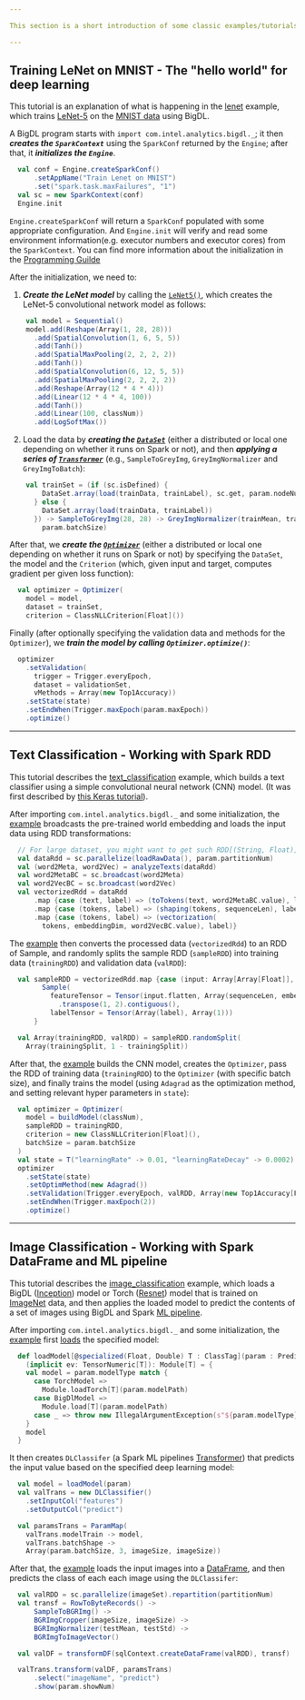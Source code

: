 ```yaml
---

This section is a short introduction of some classic examples/tutorials. They can give you a clear idea of how to build simple deep learning programs using BigDL. Besides these examples, BigDL also provides plenty of models ready for re-use and examples in both Scala and Python - refer to [Resources](resources.md) section for details. 

---
```

## **Training LeNet on MNIST - The "hello world" for deep learning**
This tutorial is an explanation of what is happening in the [lenet](https://github.com/intel-analytics/BigDL/tree/master/spark/dl/src/main/scala/com/intel/analytics/bigdl/models/lenet/Train.scala) example, which trains [LeNet-5](http://yann.lecun.com/exdb/lenet/) on the [MNIST data](http://yann.lecun.com/exdb/mnist/) using BigDL.

A BigDL program starts with `import com.intel.analytics.bigdl._`; it then _**creates the `SparkContext`**_ using the `SparkConf` returned by the `Engine`; after that, it _**initializes the `Engine`**_.
````scala
  val conf = Engine.createSparkConf()
      .setAppName("Train Lenet on MNIST")
      .set("spark.task.maxFailures", "1")
  val sc = new SparkContext(conf)
  Engine.init
````
````Engine.createSparkConf```` will return a ````SparkConf```` populated with some appropriate configuration. And ````Engine.init```` will verify and read some environment information(e.g. executor numbers and executor cores) from the ````SparkContext````. You can find more information about the initialization in the [Programming Guilde](https://github.com/intel-analytics/BigDL/wiki/Programming-Guide#engine)

After the initialization, we need to:

1. _**Create the LeNet model**_ by calling the [````LeNet5()````](https://github.com/intel-analytics/BigDL/tree/master/spark/dl/src/main/scala/com/intel/analytics/bigdl/models/lenet/LeNet5.scala), which creates the LeNet-5 convolutional network model as follows:

````scala
    val model = Sequential()
    model.add(Reshape(Array(1, 28, 28)))
      .add(SpatialConvolution(1, 6, 5, 5))
      .add(Tanh())
      .add(SpatialMaxPooling(2, 2, 2, 2))
      .add(Tanh())
      .add(SpatialConvolution(6, 12, 5, 5))
      .add(SpatialMaxPooling(2, 2, 2, 2))
      .add(Reshape(Array(12 * 4 * 4)))
      .add(Linear(12 * 4 * 4, 100))
      .add(Tanh())
      .add(Linear(100, classNum))
      .add(LogSoftMax())
````
2. Load the data by _**creating the [```DataSet```](https://github.com/intel-analytics/BigDL/blob/master/spark/dl/src/main/scala/com/intel/analytics/bigdl/dataset)**_ (either a distributed or local one depending on whether it runs on Spark or not), and then _**applying a series of [```Transformer```](https://github.com/intel-analytics/BigDL/blob/master/spark/dl/src/main/scala/com/intel/analytics/bigdl/dataset)**_ (e.g., ````SampleToGreyImg````, ````GreyImgNormalizer```` and ````GreyImgToBatch````):

````scala
    val trainSet = (if (sc.isDefined) {
        DataSet.array(load(trainData, trainLabel), sc.get, param.nodeNumber)
      } else {
        DataSet.array(load(trainData, trainLabel))
      }) -> SampleToGreyImg(28, 28) -> GreyImgNormalizer(trainMean, trainStd) -> GreyImgToBatch(
        param.batchSize)
````

After that, we _**create the [```Optimizer```](https://github.com/intel-analytics/BigDL/tree/master/spark/dl/src/main/scala/com/intel/analytics/bigdl/optim)**_ (either a distributed or local one depending on whether it runs on Spark or not) by specifying the ````DataSet````, the model and the ````Criterion```` (which, given input and target, computes gradient per given loss function):
````scala
  val optimizer = Optimizer(
    model = model,
    dataset = trainSet,
    criterion = ClassNLLCriterion[Float]())
````

Finally (after optionally specifying the validation data and methods for the ````Optimizer````), we _**train the model by calling ````Optimizer.optimize()````**_:
````scala
  optimizer
    .setValidation(
      trigger = Trigger.everyEpoch,
      dataset = validationSet,
      vMethods = Array(new Top1Accuracy))
    .setState(state)
    .setEndWhen(Trigger.maxEpoch(param.maxEpoch))
    .optimize()
````

---
## **Text Classification - Working with Spark RDD**

This tutorial describes the [text_classification](https://github.com/intel-analytics/BigDL/tree/master/spark/dl/src/main/scala/com/intel/analytics/bigdl/example/textclassification) example, which builds a text classifier using a simple convolutional neural network (CNN) model. (It was first described by [this Keras tutorial](https://blog.keras.io/using-pre-trained-word-embeddings-in-a-keras-model.html)).

After importing ```com.intel.analytics.bigdl._``` and some initialization, the [example](https://github.com/intel-analytics/BigDL/blob/master/spark/dl/src/main/scala/com/intel/analytics/bigdl/example/textclassification/TextClassifier.scala) broadcasts the pre-trained world embedding and loads the input data using RDD transformations:
````scala
  // For large dataset, you might want to get such RDD[(String, Float)] from HDFS
  val dataRdd = sc.parallelize(loadRawData(), param.partitionNum)
  val (word2Meta, word2Vec) = analyzeTexts(dataRdd)
  val word2MetaBC = sc.broadcast(word2Meta)
  val word2VecBC = sc.broadcast(word2Vec)
  val vectorizedRdd = dataRdd
      .map {case (text, label) => (toTokens(text, word2MetaBC.value), label)}
      .map {case (tokens, label) => (shaping(tokens, sequenceLen), label)}
      .map {case (tokens, label) => (vectorization(
        tokens, embeddingDim, word2VecBC.value), label)}
````

The [example](https://github.com/intel-analytics/BigDL/blob/master/spark/dl/src/main/scala/com/intel/analytics/bigdl/example/textclassification/TextClassifier.scala) then converts the processed data (`vectorizedRdd`) to an RDD of Sample, and randomly splits the sample RDD (`sampleRDD`) into training data (`trainingRDD`) and validation data (`valRDD`):
````scala
  val sampleRDD = vectorizedRdd.map {case (input: Array[Array[Float]], label: Float) =>
        Sample(
          featureTensor = Tensor(input.flatten, Array(sequenceLen, embeddingDim))
            .transpose(1, 2).contiguous(),
          labelTensor = Tensor(Array(label), Array(1)))
      }

  val Array(trainingRDD, valRDD) = sampleRDD.randomSplit(
    Array(trainingSplit, 1 - trainingSplit))
````

After that, the [example](https://github.com/intel-analytics/BigDL/blob/master/spark/dl/src/main/scala/com/intel/analytics/bigdl/example/textclassification/TextClassifier.scala) builds the CNN model, creates the ````Optimizer````, pass the RDD of training data (`trainingRDD`) to the ```Optimizer``` (with specific batch size), and finally trains the model (using ````Adagrad```` as the optimization method, and setting relevant hyper parameters in ````state````):
````scala
  val optimizer = Optimizer(
    model = buildModel(classNum),
    sampleRDD = trainingRDD,
    criterion = new ClassNLLCriterion[Float](),
    batchSize = param.batchSize
  )
  val state = T("learningRate" -> 0.01, "learningRateDecay" -> 0.0002)
  optimizer
    .setState(state)
    .setOptimMethod(new Adagrad())
    .setValidation(Trigger.everyEpoch, valRDD, Array(new Top1Accuracy[Float]), param.batchSize)
    .setEndWhen(Trigger.maxEpoch(2))
    .optimize()
````

---
## **Image Classification** - Working with Spark DataFrame and ML pipeline
This tutorial describes the [image_classification](https://github.com/intel-analytics/BigDL/tree/master/spark/dl/src/main/scala/com/intel/analytics/bigdl/example/imageclassification) example, which loads a BigDL ([Inception](http://arxiv.org/abs/1409.4842)) model or Torch ([Resnet](https://arxiv.org/abs/1512.03385)) model that is trained on [ImageNet](http://image-net.org/download-images) data, and then applies the loaded model to predict the contents of a set of images using BigDL and Spark [ML pipeline](https://spark.apache.org/docs/1.6.3/ml-guide.html).

After importing ```com.intel.analytics.bigdl._``` and some initialization, the [example](https://github.com/intel-analytics/BigDL/blob/master/spark/dl/src/main/scala/com/intel/analytics/bigdl/example/imageclassification/ImagePredictor.scala) first [loads](https://github.com/intel-analytics/BigDL/blob/master/spark/dl/src/main/scala/com/intel/analytics/bigdl/example/imageclassification/MlUtils.scala) the specified model:

````scala
  def loadModel[@specialized(Float, Double) T : ClassTag](param : PredictParams)
    (implicit ev: TensorNumeric[T]): Module[T] = {
    val model = param.modelType match {
      case TorchModel =>
        Module.loadTorch[T](param.modelPath)
      case BigDlModel =>
        Module.load[T](param.modelPath)
      case _ => throw new IllegalArgumentException(s"${param.modelType}")
    }
    model
  }
````

It then creates ```DLClassifer``` (a Spark ML pipelines [Transformer](https://spark.apache.org/docs/1.6.3/ml-pipeline.html#transformers)) that predicts the input value based on the specified deep learning model:
````scala
  val model = loadModel(param)
  val valTrans = new DLClassifier()
    .setInputCol("features")
    .setOutputCol("predict")

  val paramsTrans = ParamMap(
    valTrans.modelTrain -> model,
    valTrans.batchShape ->
    Array(param.batchSize, 3, imageSize, imageSize))
````

After that, the [example](https://github.com/intel-analytics/BigDL/blob/master/spark/dl/src/main/scala/com/intel/analytics/bigdl/example/imageclassification/ImagePredictor.scala)  loads the input images into a [DataFrame](https://spark.apache.org/docs/1.6.3/ml-guide.html#dataframe), and then predicts the class of each each image using the ```DLClassifer```:
````scala
  val valRDD = sc.parallelize(imageSet).repartition(partitionNum)
  val transf = RowToByteRecords() ->
      SampleToBGRImg() ->
      BGRImgCropper(imageSize, imageSize) ->
      BGRImgNormalizer(testMean, testStd) ->
      BGRImgToImageVector()

  val valDF = transformDF(sqlContext.createDataFrame(valRDD), transf)

  valTrans.transform(valDF, paramsTrans)
      .select("imageName", "predict")
      .show(param.showNum)
````

